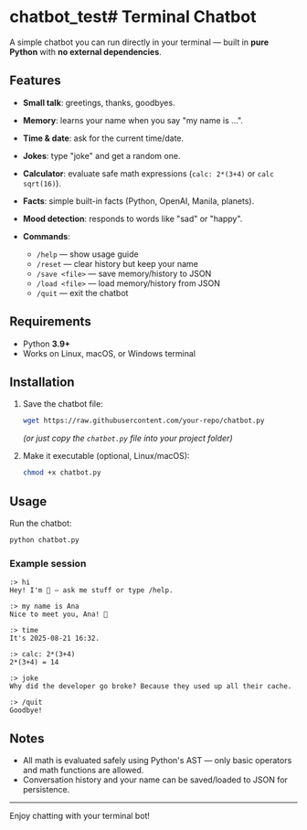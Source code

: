 # chatbot_test# Terminal Chatbot

A simple chatbot you can run directly in your terminal — built in **pure Python** with **no external dependencies**.

## Features

* **Small talk**: greetings, thanks, goodbyes.
* **Memory**: learns your name when you say "my name is ...".
* **Time & date**: ask for the current time/date.
* **Jokes**: type "joke" and get a random one.
* **Calculator**: evaluate safe math expressions (`calc: 2*(3+4)` or `calc sqrt(16)`).
* **Facts**: simple built-in facts (Python, OpenAI, Manila, planets).
* **Mood detection**: responds to words like "sad" or "happy".
* **Commands**:

  * `/help` — show usage guide
  * `/reset` — clear history but keep your name
  * `/save <file>` — save memory/history to JSON
  * `/load <file>` — load memory/history from JSON
  * `/quit` — exit the chatbot

## Requirements

* Python **3.9+**
* Works on Linux, macOS, or Windows terminal

## Installation

1. Save the chatbot file:

   ```bash
   wget https://raw.githubusercontent.com/your-repo/chatbot.py
   ```

   *(or just copy the `chatbot.py` file into your project folder)*

2. Make it executable (optional, Linux/macOS):

   ```bash
   chmod +x chatbot.py
   ```

## Usage

Run the chatbot:

```bash
python chatbot.py
```

### Example session

```
:> hi
Hey! I'm 🤖 — ask me stuff or type /help.

:> my name is Ana
Nice to meet you, Ana! 👋

:> time
It's 2025-08-21 16:32.

:> calc: 2*(3+4)
2*(3+4) = 14

:> joke
Why did the developer go broke? Because they used up all their cache.

:> /quit
Goodbye!
```

## Notes

* All math is evaluated safely using Python's AST — only basic operators and math functions are allowed.
* Conversation history and your name can be saved/loaded to JSON for persistence.

---

Enjoy chatting with your terminal bot! 
